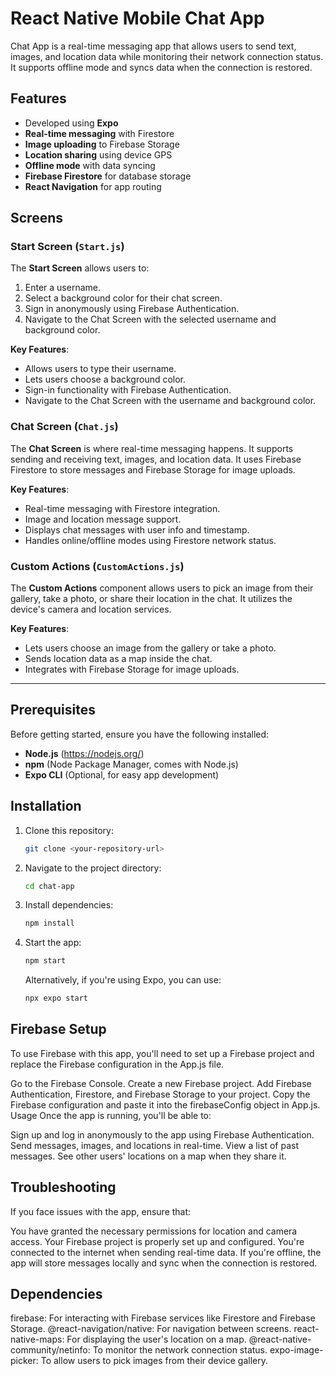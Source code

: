 # React Native Mobile Chat App

Chat App is a real-time messaging app that allows users to send text, images, and location data while monitoring their network connection status. It supports offline mode and syncs data when the connection is restored.

## Features
- Developed using **Expo**
- **Real-time messaging** with Firestore
- **Image uploading** to Firebase Storage
- **Location sharing** using device GPS
- **Offline mode** with data syncing
- **Firebase Firestore** for database storage
- **React Navigation** for app routing

## Screens

### Start Screen (`Start.js`)
The **Start Screen** allows users to:
1. Enter a username.
2. Select a background color for their chat screen.
3. Sign in anonymously using Firebase Authentication.
4. Navigate to the Chat Screen with the selected username and background color.

**Key Features**:
- Allows users to type their username.
- Lets users choose a background color.
- Sign-in functionality with Firebase Authentication.
- Navigate to the Chat Screen with the username and background color.

### Chat Screen (`Chat.js`)
The **Chat Screen** is where real-time messaging happens. It supports sending and receiving text, images, and location data. It uses Firebase Firestore to store messages and Firebase Storage for image uploads.

**Key Features**:
- Real-time messaging with Firestore integration.
- Image and location message support.
- Displays chat messages with user info and timestamp.
- Handles online/offline modes using Firestore network status.

### Custom Actions (`CustomActions.js`)
The **Custom Actions** component allows users to pick an image from their gallery, take a photo, or share their location in the chat. It utilizes the device's camera and location services.

**Key Features**:
- Lets users choose an image from the gallery or take a photo.
- Sends location data as a map inside the chat.
- Integrates with Firebase Storage for image uploads.

---

## Prerequisites

Before getting started, ensure you have the following installed:

- **Node.js** (https://nodejs.org/)
- **npm** (Node Package Manager, comes with Node.js)
- **Expo CLI** (Optional, for easy app development)

## Installation

1. Clone this repository:
    ```bash
    git clone <your-repository-url>
    ```
   
2. Navigate to the project directory:
    ```bash
    cd chat-app
    ```

3. Install dependencies:
    ```bash
    npm install
    ```

4. Start the app:
    ```bash
    npm start
    ```

   Alternatively, if you're using Expo, you can use:
   ```bash
   npx expo start

## Firebase Setup
To use Firebase with this app, you'll need to set up a Firebase project and replace the Firebase configuration in the App.js file.

Go to the Firebase Console.
Create a new Firebase project.
Add Firebase Authentication, Firestore, and Firebase Storage to your project.
Copy the Firebase configuration and paste it into the firebaseConfig object in App.js.
Usage
Once the app is running, you'll be able to:

Sign up and log in anonymously to the app using Firebase Authentication.
Send messages, images, and locations in real-time.
View a list of past messages.
See other users' locations on a map when they share it.

## Troubleshooting
If you face issues with the app, ensure that:

You have granted the necessary permissions for location and camera access.
Your Firebase project is properly set up and configured.
You're connected to the internet when sending real-time data. If you're offline, the app will store messages locally and sync when the connection is restored.

## Dependencies
firebase: For interacting with Firebase services like Firestore and Firebase Storage.
@react-navigation/native: For navigation between screens.
react-native-maps: For displaying the user's location on a map.
@react-native-community/netinfo: To monitor the network connection status.
expo-image-picker: To allow users to pick images from their device gallery.
